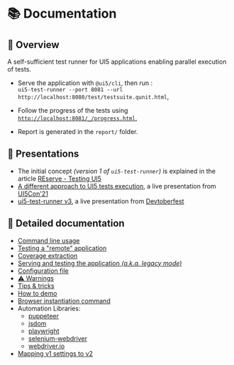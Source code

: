 # 📚 Documentation

## 🍁 Overview

A self-sufficient test runner for UI5 applications enabling parallel execution of tests.

* Serve the application with `@ui5/cli`, then run : <br/> `ui5-test-runner --port 8081 --url http://localhost:8080/test/testsuite.qunit.html`,

* Follow the progress of the tests using [`http://localhost:8081/_/progress.html`](http://localhost:8081/_/progress.html),

* Report is generated in the `report/` folder.

## 💬 Presentations
* The initial concept *(version 1 of `ui5-test-runner`)* is explained in the article [REserve - Testing UI5](https://arnaud-buchholz.medium.com/reserve-testing-ui5-85187d5eb7f1)
* [A different approach to UI5 tests execution](https://youtu.be/EBp0bdIqu4s), a live presentation from [UI5Con'21](https://openui5.org/ui5con/)
* [ui5-test-runner v3](https://www.youtube.com/live/kxmmdy1tho4), a live presentation from [Devtoberfest](https://www.youtube.com/playlist?list=PL6RpkC85SLQDHz97qsNTNAE2jnUKj8X5d)

## 📖 Detailed documentation
* [Command line usage](usage.md)
* [Testing a "remote" application](testing.md)
* [Coverage extraction](coverage.md)
* [Serving and testing the application *(a.k.a. legacy mode)*](legacy.md)
* [Configuration file](configuration.md)
* [⚠️ Warnings](warnings.md)
* [Tips & tricks](tipsNtricks.md)
* [How to demo](demo.md)
* [Browser instantiation command](browser.md)
* Automation Libraries:
  * [puppeteer](puppeteer.md)
  * [jsdom](jsdom.md)
  * [playwright](playwright.md)
  * [selenium-webdriver](selenium-webdriver.md)
  * [webdriver.io](webdriverio.md)
* [Mapping v1 settings to v2](mapping_v1_v2.md)

